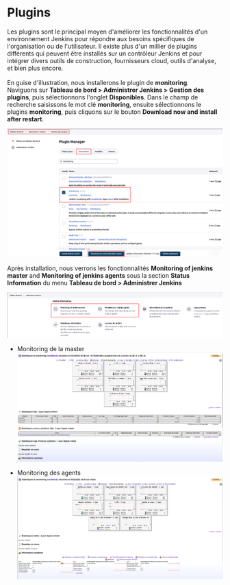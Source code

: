# Plugins

Les plugins sont le principal moyen d'améliorer les fonctionnalités d'un environnement Jenkins pour répondre aux besoins spécifiques de l'organisation ou de l'utilisateur. Il existe plus d'un millier de plugins différents qui peuvent être installés sur un contrôleur Jenkins et pour intégrer divers outils de construction, fournisseurs cloud, outils d'analyse, et bien plus encore.
<br>
<br>
En guise d'illustration, nous installerons le plugin de **monitoring**.
<br>
Naviguons sur **Tableau de bord > Administrer Jenkins > Gestion des plugins**, puis sélectionnons l'onglet **Disponibles**. Dans le champ de recherche saisissons le mot clé **monitoring**, ensuite sélectionnons le plugins **monitoring**, puis cliquons sur le bouton **Download now and install after restart**.

![jenkins_job76.png](../../images/jenkins_job76.png)

Après installation, nous verrons les fonctionnalités **Monitoring of jenkins master** and **Monitoring of jenkins agents** sous la section **Status Information** du menu **Tableau de bord > Administrer Jenkins**

![jenkins_job77.png](../../images/jenkins_job77.png)

- Monitoring de la master
![jenkins_job78.png](../../images/jenkins_job78.png)

- Monitoring des agents
![jenkins_job79.png](../../images/jenkins_job79.png)